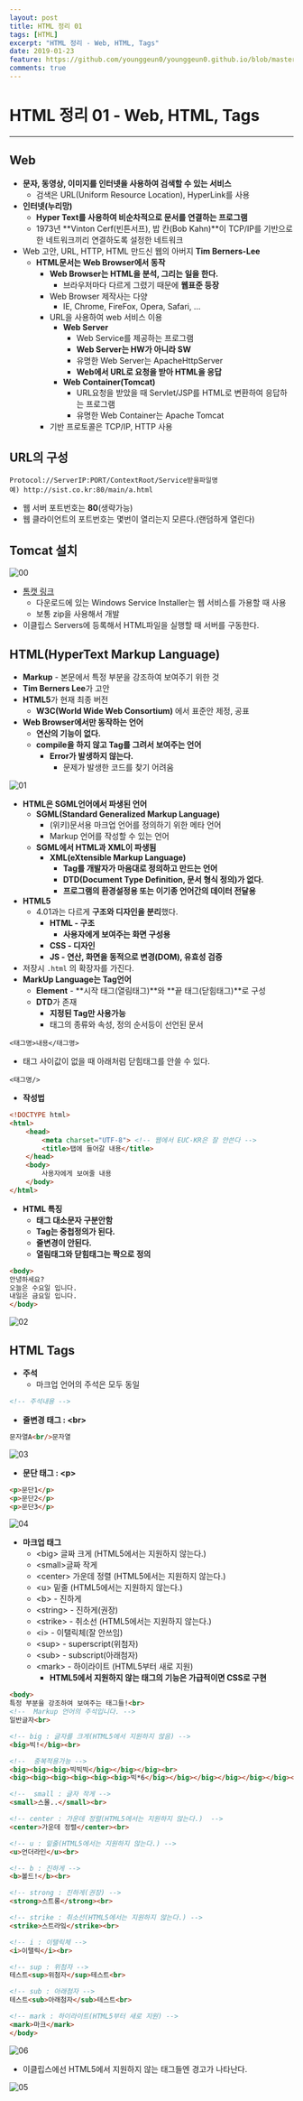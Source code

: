 ```yaml
---
layout: post
title: HTML 정리 01
tags: [HTML]
excerpt: "HTML 정리 - Web, HTML, Tags"
date: 2019-01-23
feature: https://github.com/younggeun0/younggeun0.github.io/blob/master/_posts/img/Web/html5.jpg?raw=true
comments: true
---
```

 
# HTML 정리 01 - Web, HTML, Tags

---


## Web

* **문자, 동영상, 이미지를 인터넷을 사용하여 검색할 수 있는 서비스**
     * 검색은 URL(Uniform Resource Location), HyperLink를 사용
* **인터넷(누리망)**
     * **Hyper Text를 사용하여 비순차적으로 문서를 연결하는 프로그램**
     * 1973년 **Vinton Cerf(빈튼서프), 밥 칸(Bob Kahn)**이 TCP/IP를 기반으로 한 네트워크끼리 연결하도록 설정한 네트워크
* Web 고안, URL, HTTP, HTML 만드신 웹의 아버지 **Tim Berners-Lee**
   * **HTML문서는 Web Browser에서 동작**
        * **Web Browser는 HTML을 분석, 그리는 일을 한다.**
             * 브라우저마다 다르게 그렸기 때문에 **웹표준 등장**
        * Web Browser 제작사는 다양
             * IE, Chrome, FireFox, Opera, Safari, ...
        * URL을 사용하여 web 서비스 이용
             *  **Web Server**
                *  Web Service를 제공하는 프로그램
                * **Web Server는 HW가 아니라 SW**
                * 유명한 Web Server는 ApacheHttpServer
                * **Web에서 URL로 요청을 받아 HTML을 응답**
             * **Web Container(Tomcat)**
               * URL요청을 받았을 때 Servlet/JSP를 HTML로 변환하여 응답하는 프로그램
               * 유명한 Web Container는 Apache Tomcat
        * 기반 프로토콜은 TCP/IP, HTTP 사용


## URL의 구성

```
Protocol://ServerIP:PORT/ContextRoot/Service받을파일명
예) http://sist.co.kr:80/main/a.html
```

* 웹 서버 포트번호는 **80**(생략가능)
* 웹 클라이언트의 포트번호는 몇번이 열리는지 모른다.(랜덤하게 열린다)



## Tomcat 설치

![00](https://github.com/younggeun0/younggeun0.github.io/blob/master/_posts/img/Web/HTML/01/00.png?raw=true)

* [톰캣 링크](http://tomcat.apache.org/)
  * 다운로드에 있는 Windows Service Installer는 웹 서비스를 가용할 때 사용
  * 보통 zip을 사용해서 개발
* 이클립스 Servers에 등록해서 HTML파일을 실행할 때 서버를 구동한다.

## HTML(HyperText Markup Language)

* **Markup** - 본문에서 특정 부분을 강조하여 보여주기 위한 것
* **Tim Berners Lee**가 고안
* **HTML5**가 현재 최종 버전
     * **W3C(World Wide Web Consortium)** 에서 표준안 제정, 공표
* **Web Browser에서만 동작하는 언어**
     * **연산의 기능이 없다.**
     * **compile을 하지 않고 Tag를 그려서 보여주는 언어**
          * **Error가 발생하지 않는다.**
               * 문제가 발생한 코드를 찾기 어려움


![01](https://github.com/younggeun0/younggeun0.github.io/blob/master/_posts/img/Web/HTML/01/01.png?raw=true)

* **HTML은 SGML언어에서 파생된 언어**
     * **SGML(Standard Generalized Markup Language)**
          * (위키)문서용 마크업 언어를 정의하기 위한 메타 언어
          * Markup 언어를 작성할 수 있는 언어
     * **SGML에서 HTML과 XML이 파생됨**
          * **XML(eXtensible Markup Language)**
               * **Tag를 개발자가 마음대로 정의하고 만드는 언어**
               * **DTD(Document Type Definition, 문서 형식 정의)가 없다.**
               * **프로그램의 환경설정용 또는 이기종 언어간의 데이터 전달용**
* **HTML5**
     * 4.01과는 다르게 **구조와 디자인을 분리**했다.
          * **HTML - 구조**
            * **사용자에게 보여주는 화면 구성용**
          * **CSS - 디자인**
          * **JS - 연산, 화면을 동적으로 변경(DOM), 유효성 검증**
* 저장시 `.html` 의 확장자를 가진다.
* **MarkUp Language는 Tag언어**
     * **Element** - **시작 태그(열림태그)**와 **끝 태그(닫힘태그)**로 구성
     * **DTD**가 존재
          * **지정된 Tag만 사용가능**
          * 태그의 종류와 속성, 정의 순서등이 선언된 문서

```
<태그명>내용</태그명>
```

* 태그 사이값이 없을 때 아래처럼 닫힘태그를 안쓸 수 있다.

```
<태그명/>
```

* **작성법**

```html
<!DOCTYPE html>
<html>
    <head>
        <meta charset="UTF-8"> <!-- 웹에서 EUC-KR은 잘 안쓴다 -->
        <title>탭에 들어갈 내용</title>
    </head>
    <body>
        사용자에게 보여줄 내용
    </body>
</html>
```


* **HTML 특징**
     * **태그 대소문자 구분안함**
     * **Tag는 중첩정의가 된다.**
     * **줄변경이 안된다.**
     * **열림태그와 닫힘태그는 짝으로 정의**

```html
<body>
안녕하세요?
오늘은 수요일 입니다.
내일은 금요일 입니다.
</body>
```

![02](https://github.com/younggeun0/younggeun0.github.io/blob/master/_posts/img/Web/HTML/01/02.png?raw=true)


## HTML Tags

* **주석**
     * 마크업 언어의 주석은 모두 동일

```html
<!-- 주석내용 -->
```

* **줄변경 태그 : \<br\>**
  
```html
문자열A<br/>문자열
```

![03](https://github.com/younggeun0/younggeun0.github.io/blob/master/_posts/img/Web/HTML/01/03.png?raw=true)


* **문단 태그 : \<p\>**

```html
<p>문단1</p>
<p>문단2</p>
<p>문단3</p>
```

![04](https://github.com/younggeun0/younggeun0.github.io/blob/master/_posts/img/Web/HTML/01/04.png?raw=true)


* **마크업 태그**
     * \<big\> 글짜 크게 (HTML5에서는 지원하지 않는다.)
     * \<small\>글짜 작게
     * \<center\> 가운데 정렬 (HTML5에서는 지원하지 않는다.)
     * \<u\> 밑줄 (HTML5에서는 지원하지 않는다.)
     * \<b\> - 진하게
     * \<string\> - 진하게(권장)
     * \<strike\> - 취소선 (HTML5에서는 지원하지 않는다.)
     * \<i\> - 이탤릭체(잘 안쓰임)
     * \<sup\> - superscript(위첨자)
     * \<sub\> - subscript(아래첨자)
     * \<mark\> - 하이라이트 (HTML5부터 새로 지원)
          * **HTML5에서 지원하지 않는 태그의 기능은 가급적이면 CSS로 구현**

```html
<body>
특정 부분을 강조하여 보여주는 태그들!<br>
<!--  Markup 언어의 주석입니다. -->
일반글자<br>

<!-- big : 글자를 크게(HTML5에서 지원하지 않음) -->
<big>빅!</big><br>

<!--  중복적용가능 -->
<big><big><big>빅빅빅</big></big></big><br>
<big><big><big><big><big><big>빅*6</big></big></big></big></big></big><br>

<!--  small : 글자 작게 -->
<small>스몰..</small><br>

<!-- center : 가운데 정렬(HTML5에서는 지원하지 않는다.)  -->
<center>가운데 정렬</center><br>

<!-- u : 밑줄(HTML5에서는 지원하지 않는다.) -->
<u>언더라인</u><br>

<!-- b : 진하게 -->
<b>볼드!</b><br>

<!-- strong : 진하게(권장) -->
<strong>스트롱</strong><br>

<!-- strike : 취소선(HTML5에서는 지원하지 않는다.) -->
<strike>스트라잌</strike><br>

<!-- i : 이탤릭체 -->
<i>이탤릭</i><br>

<!-- sup : 위첨자 -->
테스트<sup>위첨자</sup>테스트<br>

<!-- sub : 아래첨자 -->
테스트<sub>아래첨자</sub>테스트<br>

<!-- mark : 하이라이트(HTML5부터 새로 지원) -->
<mark>마크</mark>
</body>
```

![06](https://github.com/younggeun0/younggeun0.github.io/blob/master/_posts/img/Web/HTML/01/06.png?raw=true)


* 이클립스에선 HTML5에서 지원하지 않는 태그들엔 경고가 나타난다.

![05](https://github.com/younggeun0/younggeun0.github.io/blob/master/_posts/img/Web/HTML/01/05.png?raw=true)

